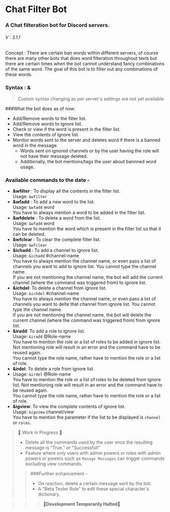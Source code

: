 # Chat Filter Bot
### A Chat filteration bot for Discord servers.   
###### V : 3.1.1
Concept : There are certain ban words within different servers, of course there are many other bots that does word filteration throughout texts but there are certain times when the bot cannot understand fancy combinations of the same word. The goal of this bot is to filter out any combinations of these words. 

### Syntax : &
>Custom syntax changing as per server's settings are not yet available.


###What the bot does as of now:
- Add/Remove words to the filter list.
- Add/Remove words to ignore list.
- Check or view if the word is present in the filter list.
- View the contents of ignore list.
- Monitor words sent to the server and deletes word if there is a banned word in the message.
  - Words sent on ignored channels or by the user having the role will not have their message deleted.
  - Additionally, the bot mentions/tags the user about bannned word usage.


### Available commands to the date - 
- **&wfilter** : To display all the contents in the filter list.  
Usage: `&wfilter`  
- **&wfadd** : To add a new word to the list.  
Usage: `&wfadd` word  
You have to always mention a word to be added in the filter list.  
- **&wfdelete** : To delete a word from the list.  
Usage: `&wfadd` word  
You have to mention the word which is present in the filter list so that it can be deleted.  
- **&wfclear** : To clear the complete filter list.  
Usage: `&wfclear`  
- **&ichadd** : To add a channel to ignore list.  
Usage: `&ichadd` #channel-name  
You have to always mention the channel name, or even pass a list of channels you want to add to ignore list. You cannot type the channel name.  
If you are not mentioning the channel name, the bot will add the current channel (where the command was triggered from) to ignore list.
- **&ichdel**: To delete a channel from ignore list.  
Usage: `&ichdel` #channel-name  
You have to always mention the channel name, or even pass a list of channels you want to delte that channel from ignore list. You cannot type the channel name.  
If you are not mentioning the channel name, the bot will delete the current channel (where the command was triggered from) from ignore list. 
- **&iradd**: To add a role to ignore list.  
Usage: `&iradd` @Role-name  
You have to mention the role or a list of roles to be added in ignore list. Not mentioning role will result in an error and the command have to be reused again.  
You cannot type the role name, rather have to mention the role or a list of role. 
- **&irdel**: To delete a role from ignore list.  
- Usage: `&irdel` @Role-name  
You have to mention the role or a list of roles to be deleted from ignore list. Not mentioning role will result in an error and the command have to be reused again.  
You cannot type the role name, rather have to mention the role or a list of role. 
- **&igview**: To view the complete contents of ignore list.  
Usage: `&igview` channel/view  
You have to mention the parameter if the list to be displayed is `channel` or `roles`. 

  
> 🚧 Work in Progress 🚧 
>- Delete all the commands used by the user once the resulting message is "True." or "Successful!"
>- Feature where only users with admin powers or roles with admin powers or powers such as `Manage Messages` can trigger commands excluding view commands.   
>>###Further enhancement -
>>- On reaction; delete a certain message sent by the bot.   
>>- A "Beta Tester Role" to edit these special character's dictionary.

>>>🛑**Development Temporarily Halted**🛑